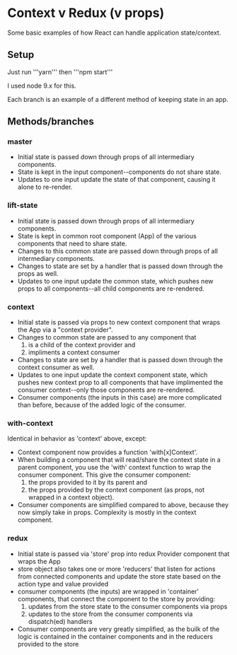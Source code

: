 # Context v Redux (v props)

Some basic examples of how React can handle application state/context.

## Setup

Just run '''yarn''' then '''npm start'''

I used node 9.x for this.

Each branch is an example of a different method of keeping state in an app.

## Methods/branches
### master
- Initial state is passed down through props of all intermediary components.
- State is kept in the input component--components do not share state.
- Updates to one input update the state of that component, causing it alone to re-render.

### lift-state
- Initial state is passed down through props of all intermediary components.
- State is kept in common root component (App) of the various components that need to share state.
- Changes to this common state are passed down through props of all intermediary components.
- Changes to state are set by a handler that is passed down through the props as well.
- Updates to one input update the common state, which pushes new props to all components--all child components are re-rendered.

### context
- Initial state is passed via props to new context component that wraps the App via a "context provider".
- Changes to common state are passed to any component that
    1. is a child of the context provider and
    2. impliments a context consumer
- Changes to state are set by a handler that is passed down through the context consumer as well.
- Updates to one input update the context component state, which pushes new context prop to all components that have implimented the consumer context--only those components are re-rendered.
- Consumer components (the inputs in this case) are more complicated than before, because of the added logic of the consumer.

### with-context
Identical in behavior as 'context' above, except:
- Context component now provides a function 'with[x]Context'.
- When building a component that will read/share the context state in a parent component, you use the 'with' context function to wrap the consumer component. This give the consumer component:
    1. the props provided to it by its parent and
    2. the props provided by the context component (as props, not wrapped in a context object).
- Consumer components are simplified compared to above, because they now simply take in props. Complexity is mostly in the context component.

### redux
- Initial state is passed via 'store' prop into redux Provider component that wraps the App
- store object also takes one or more 'reducers' that listen for actions from connected components and update the store state based on the action type and value provided
- consumer components (the inputs) are wrapped in 'container' components, that connect the component to the store by providing:
    1. updates from the store state to the consumer components via props
    2. updates to the store from the consumer components via dispatch(ed) handlers
- Consumer components are very greatly simplified, as the builk of the logic is contained in the container components and in the reducers provided to the store
